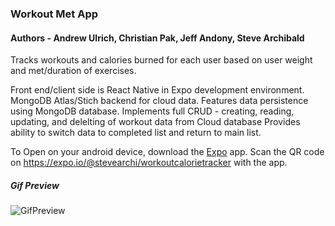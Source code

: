 

### **Workout Met App**  

#### **Authors  -** **Andrew Ulrich**, **Christian Pak**, **Jeff Andony**, **Steve Archibald**

 Tracks workouts and calories burned for each user based on user weight and met/duration of exercises.

 Front end/client side is React Native in Expo development environment.  MongoDB Atlas/Stich backend for cloud data.  Features data persistence using MongoDB database.
 Implements full CRUD - creating, reading, updating, and delelting of workout data from Cloud database
 Provides ability to switch data to completed list and return to main list.

To Open on your android device, download the 
 [Expo](https://play.google.com/store/apps/details?id=host.exp.exponent&referrer=www) app.  Scan the QR code on https://expo.io/@stevearchi/workoutcalorietracker with the app.

##### Gif Preview
![GifPreview](/React-Native-Workout-App.gif)




